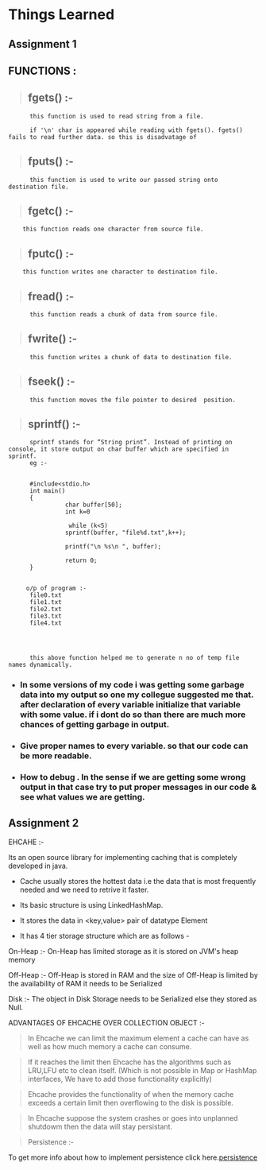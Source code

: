 # Things  Learned 

## Assignment 1 


## FUNCTIONS :


> ## fgets() :-

          this function is used to read string from a file.
          
          if '\n' char is appeared while reading with fgets(). fgets() fails to read further data. so this is disadvatage of 
          
          
> ## fputs() :- 

          this function is used to write our passed string onto destination file.
        


> ## fgetc() :-

        this function reads one character from source file.


> ## fputc() :- 

        this function writes one character to destination file.
        
        

> ## fread() :-

          this function reads a chunk of data from source file.


> ## fwrite() :- 

          this function writes a chunk of data to destination file.

> ## fseek() :-

          this function moves the file pointer to desired  position.
          

> ## sprintf() :-

          sprintf stands for “String print”. Instead of printing on console, it store output on char buffer which are specified in sprintf. 
          eg :-
          
       
          #include<stdio.h>
          int main()
          {
                    char buffer[50];
                    int k=0
                    
                     while (k<5)
                    sprintf(buffer, "file%d.txt",k++);
 
                    printf("\n %s\n ", buffer);
 
                    return 0;
          }
          
         
         o/p of program :- 
          file0.txt
          file1.txt
          file2.txt
          file3.txt
          file4.txt
          
          
      
          
          this above function helped me to generate n no of temp file names dynamically.


+ ### In some versions of my code i was getting some garbage data into my output so one my collegue suggested me that. after declaration of every variable initialize that variable with some value. if i dont do so than there are much more chances of getting garbage in output. 


+ ### Give proper names to every variable. so that our code can be more readable.

+ ### How to debug . In the sense if we are getting some wrong output in that case try to put proper messages in our code & see what values we are getting.



## Assignment 2

EHCAHE :-

Its an open source library for implementing caching that is completely developed in java.


+ Cache usually stores the hottest data i.e the data that is most frequently needed and we need to retrive it faster.


+ Its basic structure is using LinkedHashMap.


+ It stores the data in <key,value> pair of datatype Element
+ It has 4 tier storage structure which are as follows -


On-Heap :- On-Heap has limited storage as it is stored on JVM's heap memory


Off-Heap :- Off-Heap is stored in RAM and the size of Off-Heap is limited by the availability of RAM it needs to be Serialized


Disk :- The object in Disk Storage needs to be Serialized else they stored as Null.

 ADVANTAGES OF EHCACHE OVER COLLECTION OBJECT :- 
 
 
 > In Ehcache we can limit the maximum element a cache can have as well as how much memory a cache can consume.
  
 > If it reaches the limit then Ehcache has the algorithms such as LRU,LFU etc to clean itself. (Which is not possible in Map or HashMap interfaces, We have to add those functionality explicitly)
 
 
 > Ehcache provides the functionality of when the memory cache exceeds a certain limit then overflowing to the disk is possible.
  
 > In Ehcache suppose the system crashes or goes into unplanned shutdowm then the data will stay persistant.
 
 > Persistence :-
 
 
 To get more info about how to implement persistence click here.[persistence](http://www.ehcache.org/generated/2.10.4/html/ehc-all/#page/Ehcache_Documentation_Set%2Fto-persist_configuring_persistance_and_restart.html%23)
  

